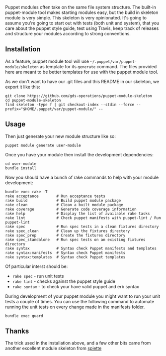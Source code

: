 Puppet modules often take on the same file system structure. The
built-in puppet-module tool makes starting modules easy, but the build
in skeleton module is very simple. This skeleton is very opinionated.
It's going to assume you're going to start out with tests (both unit and
system), that you care about the puppet style guide, test using Travis,
keep track of releases and structure your modules according to strong
conventions.

## Installation

As a feature, puppet module tool will use `~/.puppet/var/puppet-module/skeleton`
as template for its `generate` command. The files provided here are
meant to be better templates for use with the puppet module tool.

As we don't want to have our .git files and this README in our skeleton, we export it like this:

    git clone https://github.com/gds-operations/puppet-module-skeleton
    cd puppet-module-skeleton
    find skeleton -type f | git checkout-index --stdin --force --prefix="$HOME/.puppet/var/puppet-module/" --

## Usage

Then just generate your new module structure like so:

    puppet module generate user-module

Once you have your module then install the development dependencies:

    cd user-module
    bundle install

Now you should have a bunch of rake commands to help with your module
development:

    bundle exec rake -T
    rake acceptance        # Run acceptance tests
    rake build             # Build puppet module package
    rake clean             # Clean a built module package
    rake coverage          # Generate code coverage information
    rake help              # Display the list of available rake tasks
    rake lint              # Check puppet manifests with puppet-lint / Run puppet-lint
    rake spec              # Run spec tests in a clean fixtures directory
    rake spec_clean        # Clean up the fixtures directory
    rake spec_prep         # Create the fixtures directory
    rake spec_standalone   # Run spec tests on an existing fixtures directory
    rake syntax            # Syntax check Puppet manifests and templates
    rake syntax:manifests  # Syntax check Puppet manifests
    rake syntax:templates  # Syntax check Puppet templates

Of particular interst should be:

* `rake spec` - run unit tests
* `rake lint` - checks against the puppet style guide
* `rake syntax` - to check your have valid puppet and erb syntax

During development of your puppet module you might want to run your unit tests a couple of times. You can use the following command to automate running the unit tests on every change made in the manifests folder.

    bundle exec guard

## Thanks

The trick used in the installation above, and a few other bits came from
another excellent module skeleton from [spiette](https://github.com/spiette/puppet-module-skeleton)
